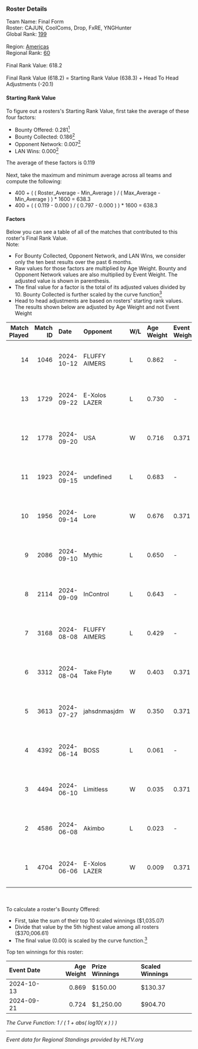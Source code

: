 ### Roster Details<br />
Team Name: Final Form<br />
Roster: CAJUN, CoolComs, Drop, FxRE, YNGHunter<br />
Global Rank: [199](../../standings_global_2024_12_02.md)<br />
<br />
Region: [Americas]( ../../standings_americas_2024_12_02.md)<br />
Regional Rank: [60]( ../../standings_americas_2024_12_02.md)<br />
<br />
Final Rank Value:  618.2<br />
<br />
Final Rank Value (618.2) = Starting Rank Value (638.3) + Head To Head Adjustments (-20.1)<br />

#### Starting Rank Value<br />
To figure out a rosters's Starting Rank Value, first take the average of these four factors:<br />
- Bounty Offered: 0.281[<sup>1</sup>](#table2)
- Bounty Collected: 0.186[<sup>2</sup>](#table1)
- Opponent Network: 0.007[<sup>2</sup>](#table1)
- LAN Wins: 0.000[<sup>2</sup>](#table1)

The average of these factors is 0.119<br />
<br />
Next, take the maximum and minimum average across all teams and compute the following:<br />
- 400 + ( ( Roster_Average - Min_Average ) / ( Max_Average - Min_Average ) ) * 1600 = 638.3
- 400 + ( ( 0.119 - 0.000 ) / ( 0.797 - 0.000 ) ) * 1600 = 638.3


#### Factors<br />
Below you can see a table of all of the matches that contributed to this roster's Final Rank Value.<br />
Note:<br />

- For Bounty Collected, Opponent Network, and LAN Wins, we consider only the ten best results over the past 6 months.
- Raw values for those factors are multiplied by Age Weight. Bounty and Opponent Network values are also multiplied by Event Weight. The adjusted value is shown in parenthesis.
- The final value for a factor is the total of its adjusted values divided by 10. Bounty Collected is further scaled by the curve function[<sup>3</sup>](#curveFunction)
- Head to head adjustments are based on rosters' starting rank values. The results shown below are adjusted by Age Weight and not Event Weight
<span id="table1"></span><br />


| Match Played | Match ID | Date       | Opponent      | W/L | Age Weight | Event Weight | Bounty Collected | Opponent Network | LAN Wins  | H2H Adj. | Roster                                 |
| -: | -: | :- | :- | :- | :- | :- | :- | :- | :- | -: | :- |
|           14 |     1046 | 2024-10-12 | FLUFFY AIMERS | L   | 0.862      | -            | -                | -                | -         |    -6.50 | CAJUN, CoolComs, Drop, FxRE, YNGHunter |
|           13 |     1729 | 2024-09-22 | E-Xolos LAZER | L   | 0.730      | -            | -                | -                | -         |    -7.35 | CAJUN, CoolComs, Drop, FxRE, YNGHunter |
|           12 |     1778 | 2024-09-20 | USA           | W   | 0.716      | 0.371        | 0.000 (0.000)    | 0.070 (0.019)    | 0 (0.000) |     7.58 | CAJUN, CoolComs, Drop, FxRE, YNGHunter |
|           11 |     1923 | 2024-09-15 | undefined     | L   | 0.683      | -            | -                | -                | -         |    -7.95 | CAJUN, CoolComs, Drop, FxRE, Zzeus     |
|           10 |     1956 | 2024-09-14 | Lore          | W   | 0.676      | 0.371        | 0.000 (0.000)    | 0.083 (0.021)    | 0 (0.000) |     7.00 | CAJUN, CoolComs, Drop, FxRE, YNGHunter |
|            9 |     2086 | 2024-09-10 | Mythic        | L   | 0.650      | -            | -                | -                | -         |    -9.22 | CAJUN, CoolComs, Drop, FxRE, Zzeus     |
|            8 |     2114 | 2024-09-09 | InControl     | L   | 0.643      | -            | -                | -                | -         |    -9.32 | CAJUN, CoolComs, Drop, FxRE, Zzeus     |
|            7 |     3168 | 2024-08-08 | FLUFFY AIMERS | L   | 0.429      | -            | -                | -                | -         |    -4.49 | CAJUN, CoolComs, Drop, Fruitcupx, FxRE |
|            6 |     3312 | 2024-08-04 | Take Flyte    | W   | 0.403      | 0.371        | 0.003 (0.000)    | 0.185 (0.028)    | 0 (0.000) |     8.07 | CAJUN, CoolComs, Drop, Fruitcupx, FxRE |
|            5 |     3613 | 2024-07-27 | jahsdnmasjdm  | W   | 0.350      | 0.371        | 0.000 (0.000)    | 0.000 (0.000)    | 0 (0.000) |     2.29 | CAJUN, CoolComs, Drop, Fruitcupx, FxRE |
|            4 |     4392 | 2024-06-14 | BOSS          | L   | 0.061      | -            | -                | -                | -         |    -0.36 | CoolComs, Drop, Fruitcupx, FxRE, JoSoo |
|            3 |     4494 | 2024-06-10 | Limitless     | W   | 0.035      | 0.371        | 0.000 (0.000)    | 0.002 (0.000)    | 0 (0.000) |     0.23 | CoolComs, Drop, Fruitcupx, FxRE, JoSoo |
|            2 |     4586 | 2024-06-08 | Akimbo        | L   | 0.023      | -            | -                | -                | -         |    -0.27 | CoolComs, Drop, Fruitcupx, FxRE, JoSoo |
|            1 |     4704 | 2024-06-06 | E-Xolos LAZER | W   | 0.009      | 0.371        | 0.008 (0.000)    | 0.289 (0.001)    | 0 (0.000) |     0.19 | CoolComs, Drop, Fruitcupx, FxRE, JoSoo |

<br />
<span id="table2"></span><br />
To calculate a roster's Bounty Offered:<br />

- First, take the sum of their top 10 scaled winnings ($1,035.07)
- Divide that value by the 5th highest value among all rosters ($370,006.61)
- The final value (0.00) is scaled by the curve function.[<sup>3</sup>](#curveFunction)

Top ten winnings for this roster:<br />

| Event Date | Age Weight | Prize Winnings | Scaled Winnings |
| :- | -: | :- | :- |
| 2024-10-13 |      0.869 | $150.00        | $130.37         |
| 2024-09-21 |      0.724 | $1,250.00      | $904.70         |


<span id="curveFunction"></span>_The Curve Function: 1 / ( 1 + abs( log10( x ) ) )_<br />

---
_Event data for Regional Standings provided by HLTV.org_<br />
